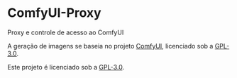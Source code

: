 # ComfyUI-Proxy
Proxy e controle de acesso ao ComfyUI

A geração de imagens se baseia no projeto [ComfyUI](https://github.com/comfyanonymous/ComfyUI), licenciado sob a [GPL-3.0](https://github.com/comfyanonymous/ComfyUI/blob/master/LICENSE).

Este projeto é licenciado sob a [GPL-3.0](https://github.com/tech-espm/ComfyUI-Proxy/blob/main/LICENSE).
